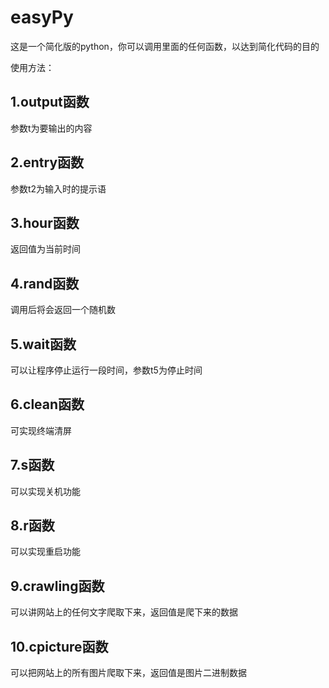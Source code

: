 # easyPy
这是一个简化版的python，你可以调用里面的任何函数，以达到简化代码的目的

使用方法：

## 1.output函数
参数t为要输出的内容

## 2.entry函数
参数t2为输入时的提示语

## 3.hour函数
返回值为当前时间

## 4.rand函数
调用后将会返回一个随机数

## 5.wait函数
可以让程序停止运行一段时间，参数t5为停止时间

## 6.clean函数
可实现终端清屏

## 7.s函数
可以实现关机功能

## 8.r函数
可以实现重启功能

## 9.crawling函数
可以讲网站上的任何文字爬取下来，返回值是爬下来的数据

## 10.cpicture函数
可以把网站上的所有图片爬取下来，返回值是图片二进制数据
